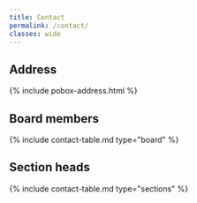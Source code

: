 ```yaml
---
title: Contact
permalink: /contact/
classes: wide
---
```


## Address

{% include pobox-address.html %}

## Board members

{% include contact-table.md type="board" %}

## Section heads

{% include contact-table.md type="sections" %}
